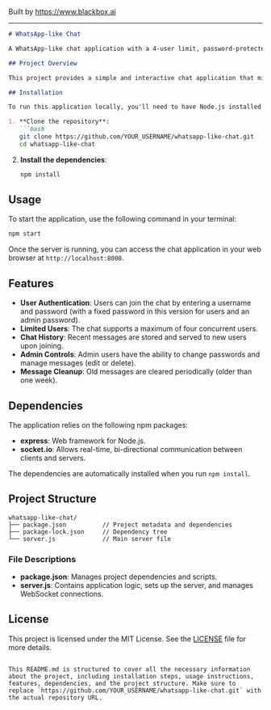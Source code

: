 
Built by https://www.blackbox.ai

---

```markdown
# WhatsApp-like Chat

A WhatsApp-like chat application with a 4-user limit, password-protected entry, and admin features.

## Project Overview

This project provides a simple and interactive chat application that mimics the functionality of WhatsApp to allow up to four users to chat in real-time. The app includes features that allow for user authentication, message handling, and administrative permissions for managing the chat environment.

## Installation

To run this application locally, you'll need to have Node.js installed on your machine. Follow these steps:

1. **Clone the repository**:
   ```bash
   git clone https://github.com/YOUR_USERNAME/whatsapp-like-chat.git
   cd whatsapp-like-chat
   ```

2. **Install the dependencies**:
   ```bash
   npm install
   ```

## Usage

To start the application, use the following command in your terminal:

```bash
npm start
```

Once the server is running, you can access the chat application in your web browser at `http://localhost:8000`.

## Features

- **User Authentication**: Users can join the chat by entering a username and password (with a fixed password in this version for users and an admin password).
- **Limited Users**: The chat supports a maximum of four concurrent users.
- **Chat History**: Recent messages are stored and served to new users upon joining.
- **Admin Controls**: Admin users have the ability to change passwords and manage messages (edit or delete).
- **Message Cleanup**: Old messages are cleared periodically (older than one week).

## Dependencies

The application relies on the following npm packages:

- **express**: Web framework for Node.js.
- **socket.io**: Allows real-time, bi-directional communication between clients and servers.

The dependencies are automatically installed when you run `npm install`.

## Project Structure

```
whatsapp-like-chat/
├── package.json          // Project metadata and dependencies
├── package-lock.json     // Dependency tree
└── server.js             // Main server file
```

### File Descriptions

- **package.json**: Manages project dependencies and scripts.
- **server.js**: Contains application logic, sets up the server, and manages WebSocket connections.

## License

This project is licensed under the MIT License. See the [LICENSE](LICENSE) file for more details.
```

This README.md is structured to cover all the necessary information about the project, including installation steps, usage instructions, features, dependencies, and the project structure. Make sure to replace `https://github.com/YOUR_USERNAME/whatsapp-like-chat.git` with the actual repository URL.